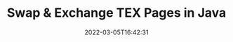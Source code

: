---
############################# Static ############################
layout: "auto-gen"
date: 2022-03-05T16:42:31
draft: false

############################# Head ############################
head_title: "Swap & Exchange TEX Pages in Java"
head_description: "Java users to swap & exchange positions of two pages within a TEX file using the document merger & split API."

############################# Header ############################
title: "Swap & Exchange TEX Pages in Java"
description: "Swap & Exchange positions of two pages within a TEX file using the file splitter API for Java & J2SE applications."
bg_image: "https://cms.admin.containerize.com/templates/aspose/App_Themes/V3/images/bg/header1.png"
bg_overlay: false
button:
    enable: true
    icon: "fas fa-arrow-down"
    label: "Download Free Trial"
    link: "https://downloads.groupdocs.com/merger/java"

############################# SubMenu ############################
submenu:
    enable: true

    left:
        img_alt: "GroupDocs.Merger for Java"
        image: "https://cms.admin.containerize.com/templates/groupdocs/images/product-logos/90x90-noborder/groupdocs-merger-java.png"
        product: "GroupDocs.Merger"
        platform: "Java"

    middle:
        button:

            # button loop
            - link: "https://apireference.groupdocs.com/merger/java"
              text: "API Reference"

            # button loop
            - link: "https://github.com/groupdocs-merger"
              text: "Code Examples"

            # button loop
            - link: "https://products.groupdocs.app/merger/family"
              text: "Live Demos"

            # button loop
            - link: "https://purchase.groupdocs.com/pricing/merger/java"
              text: "Pricing"

    right:
        link_download: "https://downloads.groupdocs.com/merger"
        link_learn: "https://docs.groupdocs.com/merger/java"
        link_buy: "https://purchase.groupdocs.com"

############################# About ############################
about:
    enable: true
    title: "About GroupDocs.Merger for Java API"
    content: |
        GroupDocs.Merger for Java library offers a simple solution to safely merge & split between a wide range of document formats including PDF, Microsoft Office (Word, Excel, PowerPoint, OneNote), OpenDocument, HTML, images and many others within .NET applications. By adding just a few lines of the code, perform several document operations such as move, remove, rotate, swap, extract or change the orientation of pages within the documents. The documents merging API also supports previewing document pages as an image to analyse the document structure, formatting and content on the page.
        
        GroupDocs.Merger APIs are well supported on all major operating systems and Java versions including J2SE 7.0 (1.7), J2SE 8.0 (1.8) and Java 10.

############################# Steps ############################
steps:
    enable: true
    title_left: "Swap TEX File Pages in Java"
    content_left: |
        [GroupDocs.Merger](/merger/java/) makes it easy for Java developers to swap, exchange and organize pages within a TEX file by implementing a few easy steps.

        *   Initialise <mark>**SwapOptions**</mark> class to specify page numbers to exchange.
        *   Create new instance of <mark>**Merger**</mark> class and pass source document path as a constructor parameter.
        *   Call <mark>**swapPages**</mark> method and pass <mark>**SwapOptions**</mark> object to it.
        *   Call <mark>**save**</mark> method and pass desired file path to save resultant document.
        
    title_right: "System Requirements"
    content_right: |
        GroupDocs.Merger for Java APIs are supported on all major platforms and operating systems. Before executing the code below, please make sure that you have the following prerequisites installed on your system.

        *   Operating Systems: Microsoft Windows, Linux, MacOS
        *   Development Environments: NetBeans, IntelliJ IDEA, Eclipse
        *   Frameworks: Java 7 (1.7) and above
        *   Download the latest version of GroupDocs.Merger for Java from [Maven](https://repository.groupdocs.com/webapp/#/artifacts/browse/tree/General/repo/com/groupdocs/groupdocs-merger)
        
    code: |
        ```java
        // Swap TEX  file pages using GroupDocs.Merger API
        int pageNumber1 = 6;
        int pageNumber2 = 1;

        // Initialise SwapOptions class to specify page numbers to swap
        SwapOptions swapOptions = new SwapOptions(pageNumber2, pageNumber1);

        // Instantiate Merger with input TEX document
        Merger merger = new Merger("input.tex");
        // Call swapPages method and pass SwapOptions object to it
        merger.swapPages(swapOptions);
            
        // Call save method and pass desired file path to save the output document
        merger.save("output.tex");
        ```

############################# Demos ############################
demos:
    enable: true
    title: "Live Demos - Swap TEX File Pages Online"
    content: |
        Exchange pages within TEX files right now by visiting [GroupDocs.Merger Live Demos](https://products.groupdocs.app/splitter/swap-pages/tex) website.
        The live demo has the following benefits
        
############################# About Formats ############################
about_formats:
    enable: true
    format:
        # format loop
        - icon: "far fa-file-TEX"
          title: "About TEX File Format"
          content: |
            TeX is a language that comprises of programming as well as mark-up features, used to typeset documents. Donald Knuth from Stanford University, is the creator of this resourceful typesetting system. Across the world, TeX is the ultimate choice of authors and publishers to produce high quality technical documents. TeX performs an outstanding job of formatting complex mathematical expressions. In conjunction with a high-quality phototypesetter, TeX competes the results generated by the best traditional typesetting systems.

          link: "https://docs.fileformat.com/page-description-language/tex/"

############################# More Formats ############################
more_formats:
    enable: true
    title: "Swapping Pages of Other File Formats"
    content: |
        Java documents merger & split API for file formats and images. Swap pages of some of the popular file formats as stated below.
    format: 
        # format loop
        - name: "Swap CSV File Pages in Java"
          link: "https://products.groupdocs.com/merger/java/swap/csv/"
          description: "Comma Separated Values File"

        # format loop
        - name: "Swap DOC File Pages in Java"
          link: "https://products.groupdocs.com/merger/java/swap/doc/"
          description: "Microsoft Word Document"

        # format loop
        - name: "Swap DOCM File Pages in Java"
          link: "https://products.groupdocs.com/merger/java/swap/docm/"
          description: "Microsoft Word Macro-Enabled Document"

        # format loop
        - name: "Swap DOCX File Pages in Java"
          link: "https://products.groupdocs.com/merger/java/swap/docx/"
          description: "Microsoft Word Open XML Document"

        # format loop
        - name: "Swap DOT File Pages in Java"
          link: "https://products.groupdocs.com/merger/java/swap/dot/"
          description: "Microsoft Word Document Template"

        # format loop
        - name: "Swap DOTM File Pages in Java"
          link: "https://products.groupdocs.com/merger/java/swap/dotm/"
          description: "Microsoft Word Macro-Enabled Template"

        # format loop
        - name: "Swap DOTX File Pages in Java"
          link: "https://products.groupdocs.com/merger/java/swap/dotx/"
          description: "Word Open XML Document Template"

        # format loop
        - name: "Swap EPUB File Pages in Java"
          link: "https://products.groupdocs.com/merger/java/swap/epub/"
          description: "Digital E-Book File Format"

        # format loop
        - name: "Swap HTML File Pages in Java"
          link: "https://products.groupdocs.com/merger/java/swap/html/"
          description: "Hyper Text Markup Language"

        # format loop
        - name: "Swap MHT File Pages in Java"
          link: "https://products.groupdocs.com/merger/java/swap/mht/"
          description: "MIME Encapsulation of Aggregate HTML"

        # format loop
        - name: "Swap MHTML File Pages in Java"
          link: "https://products.groupdocs.com/merger/java/swap/mhtml/"
          description: "MIME Encapsulation of Aggregate HTML"

        # format loop
        - name: "Swap ODP File Pages in Java"
          link: "https://products.groupdocs.com/merger/java/swap/odp/"
          description: "OpenDocument Presentation File Format"

        # format loop
        - name: "Swap ODS File Pages in Java"
          link: "https://products.groupdocs.com/merger/java/swap/ods/"
          description: "Open Document Spreadsheet"

        # format loop
        - name: "Swap ODT File Pages in Java"
          link: "https://products.groupdocs.com/merger/java/swap/odt/"
          description: "Open Document Text"

        # format loop
        - name: "Swap OTP File Pages in Java"
          link: "https://products.groupdocs.com/merger/java/swap/otp/"
          description: "Origin Graph Template"

        # format loop
        - name: "Swap OTT File Pages in Java"
          link: "https://products.groupdocs.com/merger/java/swap/ott/"
          description: "Open Document Template"

        # format loop
        - name: "Swap PDF File Pages in Java"
          link: "https://products.groupdocs.com/merger/java/swap/pdf/"
          description: "Portable Document"

        # format loop
        - name: "Swap POTM File Pages in Java"
          link: "https://products.groupdocs.com/merger/java/swap/potm/"
          description: "Microsoft PowerPoint Template"

        # format loop
        - name: "Swap POTX File Pages in Java"
          link: "https://products.groupdocs.com/merger/java/swap/potx/"
          description: "Microsoft PowerPoint Open XML Template"

        # format loop
        - name: "Swap PPS File Pages in Java"
          link: "https://products.groupdocs.com/merger/java/swap/pps/"
          description: "Microsoft PowerPoint Slide Show"

        # format loop
        - name: "Swap PPSM File Pages in Java"
          link: "https://products.groupdocs.com/merger/java/swap/ppsm/"
          description: "Microsoft PowerPoint Slide Show"

        # format loop
        - name: "Swap PPSX File Pages in Java"
          link: "https://products.groupdocs.com/merger/java/swap/ppsx/"
          description: "PowerPoint Open XML Slide Show"

        # format loop
        - name: "Swap PPT File Pages in Java"
          link: "https://products.groupdocs.com/merger/java/swap/ppt/"
          description: "PowerPoint Presentation"

        # format loop
        - name: "Swap PPTM File Pages in Java"
          link: "https://products.groupdocs.com/merger/java/swap/pptm/"
          description: "Microsoft PowerPoint Presentation"

        # format loop
        - name: "Swap PPTX File Pages in Java"
          link: "https://products.groupdocs.com/merger/java/swap/pptx/"
          description: "PowerPoint Open XML Presentation"

        # format loop
        - name: "Swap PS File Pages in Java"
          link: "https://products.groupdocs.com/merger/java/swap/ps/"
          description: "PostScript (PS)"

        # format loop
        - name: "Swap RTF File Pages in Java"
          link: "https://products.groupdocs.com/merger/java/swap/rtf/"
          description: "Rich Text File Format"

        # format loop
        - name: "Swap TSV File Pages in Java"
          link: "https://products.groupdocs.com/merger/java/swap/tsv/"
          description: "Tab Separated Values File"

        # format loop
        - name: "Swap TXT File Pages in Java"
          link: "https://products.groupdocs.com/merger/java/swap/txt/"
          description: "Plain Text File Format"

        # format loop
        - name: "Swap VDX File Pages in Java"
          link: "https://products.groupdocs.com/merger/java/swap/vdx/"
          description: "Microsoft Visio XML Drawing File Format"

        # format loop
        - name: "Swap VSDM File Pages in Java"
          link: "https://products.groupdocs.com/merger/java/swap/vsdm/"
          description: "Visio Macro-Enabled Drawing"

        # format loop
        - name: "Swap VSDX File Pages in Java"
          link: "https://products.groupdocs.com/merger/java/swap/vsdx/"
          description: "Microsoft Visio File Format"

        # format loop
        - name: "Swap VSSM File Pages in Java"
          link: "https://products.groupdocs.com/merger/java/swap/vssm/"
          description: "Microsoft Visio Macro Enabled File Format"

        # format loop
        - name: "Swap VSSX File Pages in Java"
          link: "https://products.groupdocs.com/merger/java/swap/vssx/"
          description: "Visio Stencil File Format"

        # format loop
        - name: "Swap VSTM File Pages in Java"
          link: "https://products.groupdocs.com/merger/java/swap/vstm/"
          description: "Visio Macro-Enabled Drawing Template"

        # format loop
        - name: "Swap VSTX File Pages in Java"
          link: "https://products.groupdocs.com/merger/java/swap/vstx/"
          description: "Microsoft Visio File Format"

        # format loop
        - name: "Swap VSX File Pages in Java"
          link: "https://products.groupdocs.com/merger/java/swap/vsx/"
          description: "Vector Scalar Extension"

        # format loop
        - name: "Swap VTX File Pages in Java"
          link: "https://products.groupdocs.com/merger/java/swap/vtx/"
          description: "Microsoft Visio Drawing Template"

        # format loop
        - name: "Swap XLAM File Pages in Java"
          link: "https://products.groupdocs.com/merger/java/swap/xlam/"
          description: "Microsoft Excel Macro-Enabled Add-In"

        # format loop
        - name: "Swap XLS File Pages in Java"
          link: "https://products.groupdocs.com/merger/java/swap/xls/"
          description: "Microsoft Excel Binary File Format"

        # format loop
        - name: "Swap XLSB File Pages in Java"
          link: "https://products.groupdocs.com/merger/java/swap/xlsb/"
          description: "Microsoft Excel Binary Spreadsheet File"

        # format loop
        - name: "Swap XLSM File Pages in Java"
          link: "https://products.groupdocs.com/merger/java/swap/xlsm/"
          description: "Microsoft Excel Macro-Enabled Spreadsheet"

        # format loop
        - name: "Swap XLSX File Pages in Java"
          link: "https://products.groupdocs.com/merger/java/swap/xlsx/"
          description: "Microsoft Excel Open XML Spreadsheet"

        # format loop
        - name: "Swap XLT File Pages in Java"
          link: "https://products.groupdocs.com/merger/java/swap/xlt/"
          description: "Microsoft Excel Template"

        # format loop
        - name: "Swap XLTM File Pages in Java"
          link: "https://products.groupdocs.com/merger/java/swap/xltm/"
          description: "Microsoft Excel Macro-Enabled Template"

        # format loop
        - name: "Swap XLTX File Pages in Java"
          link: "https://products.groupdocs.com/merger/java/swap/xltx/"
          description: "Microsoft Excel Open XML Template"

        # format loop
        - name: "Swap XPS File Pages in Java"
          link: "https://products.groupdocs.com/merger/java/swap/xps/"
          description: "Open XML Paper Specification"



############################# Back to top ###############################
back_to_top:
    enable: true
---